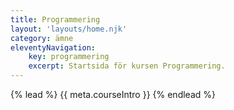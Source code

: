 ```yaml
---
title: Programmering
layout: 'layouts/home.njk'
category: ämne
eleventyNavigation:
    key: programmering
    excerpt: Startsida för kursen Programmering.
---
```


{% lead %}
{{ meta.courseIntro }}
{% endlead %}